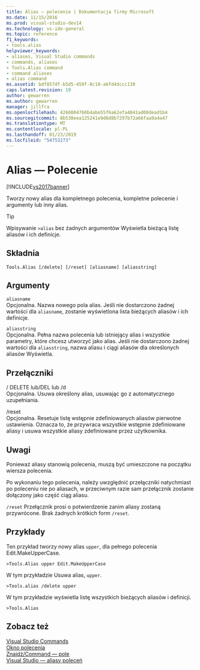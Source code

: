 ```yaml
---
title: Alias — polecenie | Dokumentacja firmy Microsoft
ms.date: 11/15/2016
ms.prod: visual-studio-dev14
ms.technology: vs-ide-general
ms.topic: reference
f1_keywords:
- tools.alias
helpviewer_keywords:
- aliases, Visual Studio commands
- commands, aliases
- Tools.Alias command
- command aliases
- alias command
ms.assetid: bdf857df-b5d5-450f-8c10-a6fd4dccc130
caps.latest.revision: 19
author: gewarren
ms.author: gewarren
manager: jillfra
ms.openlocfilehash: 4260804760b4abe55f6a62efa4841ad08dead1b4
ms.sourcegitcommit: 8b538eea125241e9d6d8b7297b72a66faa9a4a47
ms.translationtype: MT
ms.contentlocale: pl-PL
ms.lasthandoff: 01/23/2019
ms.locfileid: "54753273"
---
```

# <a name="alias-command"></a>Alias — Polecenie
[!INCLUDE[vs2017banner](../../includes/vs2017banner.md)]

  
Tworzy nowy alias dla kompletnego polecenia, kompletne polecenie i argumenty lub inny alias.  
  
> [!TIP]
>  Wpisywanie `>alias` bez żadnych argumentów Wyświetla bieżącą listę aliasów i ich definicje.  
  
## <a name="syntax"></a>Składnia  
  
```  
Tools.Alias [/delete] [/reset] [aliasname] [aliasstring]  
```  
  
## <a name="arguments"></a>Argumenty  
 `aliasname`  
 Opcjonalna. Nazwa nowego pola alias. Jeśli nie dostarczono żadnej wartości dla `aliasname`, zostanie wyświetlona lista bieżących aliasów i ich definicje.  
  
 `aliasstring`  
 Opcjonalna. Pełna nazwa polecenia lub istniejący alias i wszystkie parametry, które chcesz utworzyć jako alias. Jeśli nie dostarczono żadnej wartości dla `aliasstring`, nazwa aliasu i ciągi aliasów dla określonych aliasów Wyświetla.  
  
## <a name="switches"></a>Przełączniki  
 / DELETE lub/DEL lub /d  
 Opcjonalna. Usuwa określony alias, usuwając go z automatycznego uzupełniania.  
  
 /reset  
 Opcjonalna. Resetuje listę wstępnie zdefiniowanych aliasów pierwotne ustawienia. Oznacza to, że przywraca wszystkie wstępnie zdefiniowane aliasy i usuwa wszystkie aliasy zdefiniowane przez użytkownika.  
  
## <a name="remarks"></a>Uwagi  
 Ponieważ aliasy stanowią polecenia, muszą być umieszczone na początku wiersza polecenia.  
  
 Po wykonaniu tego polecenia, należy uwzględnić przełączniki natychmiast po poleceniu nie po aliasach, w przeciwnym razie sam przełącznik zostanie dołączony jako część ciąg aliasu.  
  
 `/reset` Przełącznik prosi o potwierdzenie zanim aliasy zostaną przywrócone. Brak żadnych krótkich form `/reset`.  
  
## <a name="examples"></a>Przykłady  
 Ten przykład tworzy nowy alias `upper`, dla pełnego polecenia Edit.MakeUpperCase.  
  
```  
>Tools.Alias upper Edit.MakeUpperCase  
```  
  
 W tym przykładzie Usuwa alias, `upper`.  
  
```  
>Tools.alias /delete upper  
```  
  
 W tym przykładzie wyświetla listę wszystkich bieżących aliasów i definicji.  
  
```  
>Tools.Alias  
```  
  
## <a name="see-also"></a>Zobacz też  
 [Visual Studio Commands](../../ide/reference/visual-studio-commands.md)   
 [Okno polecenia](../../ide/reference/command-window.md)   
 [Znajdź/Command — pole](../../ide/find-command-box.md)   
 [Visual Studio — aliasy poleceń](../../ide/reference/visual-studio-command-aliases.md)
